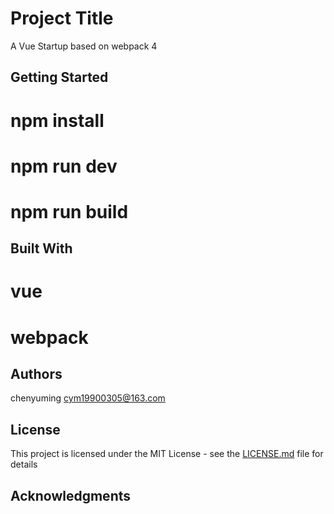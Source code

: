 
# Project Title
 
A Vue Startup based on webpack 4
 
## Getting Started
 
# npm install

# npm run dev
 
# npm run build

 
## Built With
 
# vue
# webpack 

 
## Authors
 
chenyuming <cym19900305@163.com>
 
## License
 
This project is licensed under the MIT License - see the [LICENSE.md](LICENSE.md) file for details
 
## Acknowledgments
 